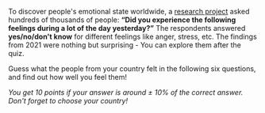 
To discover people's emotional state worldwide, a [research project](https://www.gallup.com/analytics/349487/gallup-global-happiness-center.aspx) asked hundreds of thousands of people: **“Did you experience the following feelings during a lot of the day yesterday?”** The respondents answered **yes/no/don't know** for different feelings like anger, stress, etc. The findings from 2021 were nothing but surprising - You can explore them after the quiz.

Guess what the people from your country felt in the following six questions, and find out how well you feel them!

*You get 10 points if your answer is around ± 10% of the correct answer. Don't forget to choose your country!*
